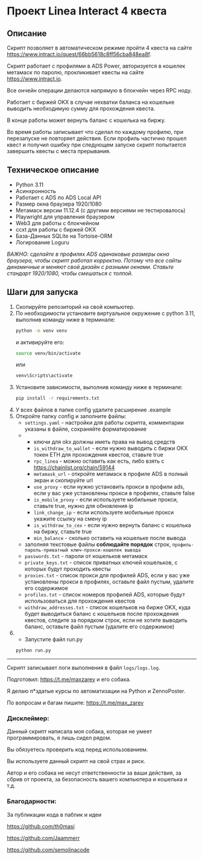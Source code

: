 
# Проект Linea Interact 4 квеста


## Описание
Скрипт позволяет в автоматическом режиме пройти 4 квеста на сайте https://www.intract.io/quest/66bb5618c8ff56cba848ea8f.

Скрипт работает с профилями в ADS Power, авторизуется в кошелек метамаск по паролю, прокликивает квесты на сайте https://www.intract.io.

Все ончейн операции делаются напрямую в блокчейн через RPC ноду.

Работает с биржей OKX в случае нехватки баланса на кошельке выводить необходимую сумму для прохождения квеста.

В конце работы может вернуть баланс с кошелька на биржу.

Во время работы записывает что сделал по каждому профилю, при перезапуске не повторяет действия.
Если профиль частично прошел квест и получил ошибку при следующем запуске скрипт попытается завершить квесты с места прерывания.

## Техническое описание
- Python 3.11
- Асинхронность
- Работает с ADS по ADS Local API
- Размер окна браузера 1920/1080 
- Метамаск версии 11.12.4 (с другими версиями не тестировалось)
- Playwright для управления браузером
- Web3 для работы с блокчейном
- ccxt для работы с биржей OKX
- База-Данных SQLite на Tortoise-ORM
- Логирование Loguru

*ВАЖНО: сделайте в профилях ADS одинаковые размеры окна браузера, чтобы скрипт работал корректно. Потому что все сайты динамичные и меняют свой дизайн с разными окнами. Ставьте стандарт 1920/1080, чтобы смешаться с толпой.*


## Шаги для запуска

1. Скопируйте репозиторий на свой компьютер.
2. По необходимости установите виртуальное окружение с python 3.11, выполнив команду ниже в терминале:
    ```sh
    python -m venv venv
    ```
    и активируйте его:
    ```sh
    source venv/bin/activate
    ```
    или
    ```sh
    venv\Scripts\activate
    ```
2. Установите зависимости, выполнив команду ниже в терминале:
    ```sh
    pip install -r requirements.txt
    ```
3. У всех файлов в папке config удалите расширение .example
4. Откройте папку config и заполните файлы:
    - `settings.yaml` - настройки для работы скрипта, комментарии указаны в файле, сохраняйте форматирование
    - 
      -  ключи для okx должны иметь права на вывод средств
      - `is_withdraw_to_wallet` - если нужно выводить с биржи OKX токен ETH для прохождения квестов, ставьте true
      - `rpc_linea` - можно оставить как есть, либо взять с https://chainlist.org/chain/59144
      - `metamask_url` - откройте метамаск в профиле ADS в полный экран и скопируйте url
      - `use_proxy` - если нужно установить прокси в профили ads, если у вас уже установлены прокси в профилях, ставьте false
      - `is_mobile_proxy` - если используете мобильные прокси, ставьте true, нужно для обновления ip
      - `link_change_ip` - если используете мобильные прокси укажите ссылку на смену ip
      - `is_withdraw_to_cex` - если нужно вернуть баланс с кошелька на биржу, ставьте true
      - `min_balance` - сколько оставить на кошельке после вывода
    - заполняя текстовые файлы **соблюдайте порядок** строк, `профиль-пароль-приватный ключ-прокси-кошелек вывода`
    - `passwords.txt` - пароли от кошельков метамаск
    - `private_keys.txt` - список приватных ключей кошельков, с которых будут проходить квесты
    - `proxies.txt` - список прокси для профилей ADS, если у вас уже установлены прокси в профилях, оставьте файл пустым, удалите его содержимое
    - `profiles.txt` - список номеров профилей ADS, которые будут использоваться для прохождения квестов
    - `withdraw_addresses.txt` - список кошельков на бирже OKX, куда будет выводиться баланс с кошельков после прохождения квестов, следите за порядком строк, если не хотите выводить баланс, оставьте файл пустым (удалите его содержимое)
4. - Запустите файл run.py
    ```sh
    python run.py
    ```

---

Скрипт записывает логи выполнения в файл `logs/logs.log`.

Подготовил: https://t.me/maxzarev и его собака.

Я делаю п*здатые курсы по автоматизации на Python и ZennoPoster.

По вопросам и багам пишите: https://t.me/max_zarev

### Дисклеймер:

Данный скрипт написала моя собака, которая не умеет программировать, я лишь сидел рядом.

Вы обязуетесь проверить код перед использованием.

Вы используете данный скрипт на свой страх и риск. 

Автор и его собака не несут ответственности за ваши действия, за сбрив от проекта, за безопасность вашего компьютера и кошелька и т.д.

### Благодарности:
За публикации кода в паблик и идеи

https://github.com/th0masi 

https://github.com/Jaammerr

https://github.com/semolinacode

